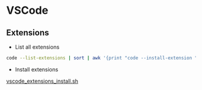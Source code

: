 # VSCode

## Extensions

- List all extensions

```sh
code --list-extensions | sort | awk '{print "code --install-extension " $0}'
```

- Install extensions

[vscode_extensions_install.sh](./bin/vscode_extensions_install.sh)

